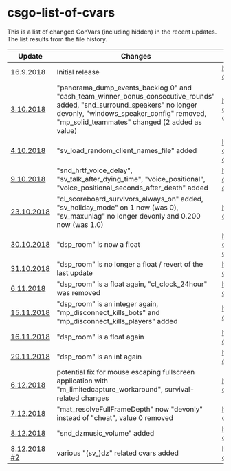 # csgo-list-of-cvars

This is a list of changed ConVars (including hidden) in the recent updates. The list results from the file history.

| Update | Changes | Link |
| ------------- | ------------- | ------------- |
| 16.9.2018 | Initial release | https://github.com/funeralchris/csgo-list-of-cvars/blob/faf896ff13f61c9ab837ebe3e4375d47805dd682/cvars_all.log |
| [3.10.2018](http://blog.counter-strike.net/index.php/2018/10/21286/) | "panorama_dump_events_backlog 0" and "cash_team_winner_bonus_consecutive_rounds" added, "snd_surround_speakers" no longer devonly, "windows_speaker_config" removed, "mp_solid_teammates" changed (2 added as value)| https://github.com/funeralchris/csgo-list-of-cvars/commit/c944a5c69f5f689b5092ae3ac607661ce609badb#diff-ca2066e640294151d6fb370d1944ab19 |
| [4.10.2018](http://blog.counter-strike.net/index.php/2018/10/21312/) | "sv_load_random_client_names_file" added | https://github.com/funeralchris/csgo-list-of-cvars/commit/287893bf3de5ef5c897e2404ca421dd9581933bc#diff-ca2066e640294151d6fb370d1944ab19 |
| [9.10.2018](http://blog.counter-strike.net/index.php/2018/10/21333/) | "snd_hrtf_voice_delay", "sv_talk_after_dying_time", "voice_positional", "voice_positional_seconds_after_death" added | https://github.com/funeralchris/csgo-list-of-cvars/commit/cec2951ed09be9276a1b3cef8b37c512f0fcc9a6#diff-ca2066e640294151d6fb370d1944ab19 |
| [23.10.2018](http://blog.counter-strike.net/index.php/2018/10/21397/) | "cl_scoreboard_survivors_always_on" added, "sv_holiday_mode" on 1 now (was 0), "sv_maxunlag" no longer devonly and 0.200 now (was 1.0) | https://github.com/funeralchris/csgo-list-of-cvars/commit/92816a5ef03a3138adf2fb85cbee80d24ebb22cf |
| [30.10.2018](http://blog.counter-strike.net/index.php/2018/10/21440/) | "dsp_room" is now a float | https://github.com/funeralchris/csgo-list-of-cvars/commit/d58c02ab21c973f465d2f2820bc21ed9cfc230fc#diff-ca2066e640294151d6fb370d1944ab19 |
| [31.10.2018](https://www.reddit.com/r/GlobalOffensive/comments/9strph/counterstrike_global_offensive_update_for_103018/) | "dsp_room" is no longer a float / revert of the last update | https://github.com/funeralchris/csgo-list-of-cvars/commit/97178e2c76c62243068353f7dff5180953bafb6f |
| [6.11.2018](http://blog.counter-strike.net/index.php/2018/11/21456/) | "dsp_room" is a float again, "cl_clock_24hour" was removed | https://github.com/funeralchris/csgo-list-of-cvars/commit/b8cff69bf97b63bf169b35fde61f3583fa7dc5cc |
| [15.11.2018](http://blog.counter-strike.net/index.php/2018/11/21495/) | "dsp_room" is an integer again, "mp_disconnect_kills_bots" and "mp_disconnect_kills_players" added | https://github.com/funeralchris/csgo-list-of-cvars/commit/90ef6141ed78230be1659a6dbe79dc7d89048d97 |
| [16.11.2018](https://steamdb.info/patchnotes/3311412/) | "dsp_room" is a float again | https://github.com/funeralchris/csgo-list-of-cvars/commit/9294499de3f7ead782bc3e5b5aa0b694386db952 |
| [29.11.2018](http://blog.counter-strike.net/index.php/2018/11/21504/) | "dsp_room" is an int again | https://github.com/funeralchris/csgo-list-of-cvars/commit/71de077dd648c2075f999e3fa9624e5c158f4fcf |
| [6.12.2018](http://blog.counter-strike.net/index.php/2018/12/21530/) | potential fix for mouse escaping fullscreen application with "m_limitedcapture_workaround", survival-related changes | https://github.com/funeralchris/csgo-list-of-cvars/commit/c84f07f2a19a3c7d97f4f0fbdb7b7cd6c002611f |
| [7.12.2018](https://www.reddit.com/r/GlobalOffensive/comments/a3wf8m/counterstrike_global_offensive_update_2_for_late/) | "mat_resolveFullFrameDepth" now "devonly" instead of "cheat", value 0 removed | https://github.com/funeralchris/csgo-list-of-cvars/commit/e848fbc11a4f289e774632a8d2c0a513011cce2d |
| [8.12.2018](https://www.reddit.com/r/GlobalOffensive/comments/a455ir/counterstrike_global_offensive_update_3_for_12718/) | "snd_dzmusic_volume" added| https://github.com/funeralchris/csgo-list-of-cvars/commit/2b38c1708f4a051a572d574f24acde2e7b9d223b |
| [8.12.2018 #2](http://blog.counter-strike.net/index.php/2018/12/21582/) | various "(sv_)dz" related cvars added| https://github.com/funeralchris/csgo-list-of-cvars/commit/062fb23f27c22af53ed0fd455786790da65cfb03 |
